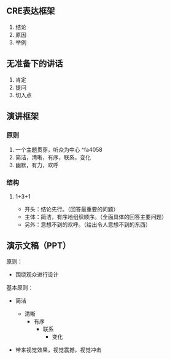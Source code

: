
## CRE表达框架

1. 结论
2. 原因
3. 举例

## 无准备下的讲话

1. 肯定
2. 提问
3. 切入点

## 演讲框架

### 原则

1. 一个主题贯穿，听众为中心 ^fa4058
2. 简洁，清晰，有序，联系，变化
3. 幽默，有力，欢呼

### 结构

1. 1+3+1

	- 开头：结论先行。（回答最重要的问题）
	- 主体：简洁，有序地组织顺序。（全面具体的回答主要问题）
	- 另外：意想不到的欢呼。（给出令人意想不到的东西）

## 演示文稿（PPT）

原则：

- 围绕观众进行设计

基本原则：

- 简洁
	- 清晰
		- 有序
			- 联系
				- 变化

- 带来视觉效果，视觉震撼，视觉冲击


